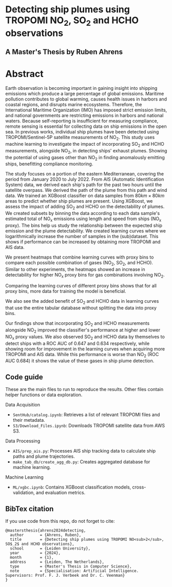 # Detecting ship plumes using TROPOMI NO<sub>2</sub>, SO<sub>2</sub> and HCHO observations
## A Master's Thesis by Ruben Ahrens

# Abstract
<!-- % introduction -->
Earth observation is becoming important in gaining insight into shipping emissions which produce a large percentage of global emissions. Maritime pollution contributes to global warming, causes health issues in harbors and coastal regions, and disrupts marine ecosystems. Therefore, the International Maritime Organization (IMO) has imposed strict emission limits, and national governments are restricting emissions in harbors and national waters. Because self-reporting is insufficient for measuring compliance, remote sensing is essential for collecting data on ship emissions in the open sea. In previous works, individual ship plumes have been detected using TROPOMI/Sentinel-5P satellite measurements of NO<sub>2</sub>. This study uses machine learning to investigate the impact of incorporating SO<sub>2</sub> and HCHO measurements, alongside NO<sub>2</sub>, in detecting ships' exhaust plumes. Showing the potential of using gases other than NO<sub>2</sub> in finding anomalously emitting ships, benefitting compliance monitoring.

<!-- % method -->
The study focuses on a portion of the eastern Mediterranean, covering the period from January 2020 to July 2022. From AIS (Automatic Identification System) data, we derived each ship's path for the past two hours until the satellite overpass. We derived the path of the plume from this path and wind data. We trained an XGBoost classifier on data samples from $80km\times 80km$ areas to predict whether ship plumes are present. Using XGBoost, we assess the impact of adding  SO<sub>2</sub> and HCHO on the detectability of plumes. We created subsets by binning the data according to each data sample's estimated total of NO<sub>x</sub> emissions using length and speed from ships (NO<sub>x</sub> proxy). The bins help us study the relationship between the expected ship emission and the plume detectability. We created learning curves where we logarithmically increase the number of samples in the (sub)dataset. This shows if performance can be increased by obtaining more TROPOMI and AIS data.

<!-- % results -->
We present heatmaps that combine learning curves with proxy bins to compare each possible combination of gases (NO<sub>2</sub>, SO<sub>2</sub>, and HCHO). Similar to other experiments, the heatmaps showed an increase in detectability for higher NO<sub>x</sub> proxy bins for gas combinations involving NO<sub>2</sub>.

Comparing the learning curves of different proxy bins shows that for all proxy bins, more data for training the model is beneficial.

We also see the added benefit of SO<sub>2</sub> and HCHO data in learning curves that use the entire tabular database without splitting the data into proxy bins.

<!-- % conclusion -->
Our findings show that incorporating SO<sub>2</sub> and HCHO measurements alongside NO<sub>2</sub> improved the classifier's performance at higher and lower NO<sub>x</sub> proxy values. We also observed SO<sub>2</sub> and HCHO data by themselves to detect ships with a ROC AUC of 0.647 and 0.634 respectively, while showing room for improvement in the learning curves when acquiring more TROPOMI and AIS data. While this performance is worse than NO<sub>2</sub> (ROC AUC 0.684) it shows the value of these gases in ship plume detection.

## Code guide
These are the main files to run to reproduce the results. Other files contain helper functions or data exploration.

Data Acquisition
- `SentHub/catalog.ipynb`: Retrieves a list of relevant TROPOMI files and their metadata.
- `S3/Download_Files.ipynb`: Downloads TROPOMI satellite data from AWS S3.

Data Processing
- `AIS/prep_ais.py`: Processes AIS ship tracking data to calculate ship paths and plume trajectories.
- `make_tab_db/create_agg_db.py`: Creates aggregated database for machine learning.

Machine Learning
- `ML/xgbc.ipynb`: Contains XGBoost classification models, cross-validation, and evaluation metrics.

## BibTex citation
If you use code from this repo, do not forget to cite:

```
@mastersthesis{ahrens2024detecting,
  author       = {Ahrens, Ruben},
  title        = {Detecting ship plumes using TROPOMI NO<sub>2</sub>, SO$_2$ and HCHO observations},
  school       = {Leiden University},
  year         = {2024},
  month        = {1},
  address      = {Leiden, The Netherlands},
  type         = {Master's Thesis in Computer Science},
  note         = {Specialisation: Artificial Intelligence. Supervisors: Prof. F. J. Verbeek and Dr. C. Veenman}
}
```
